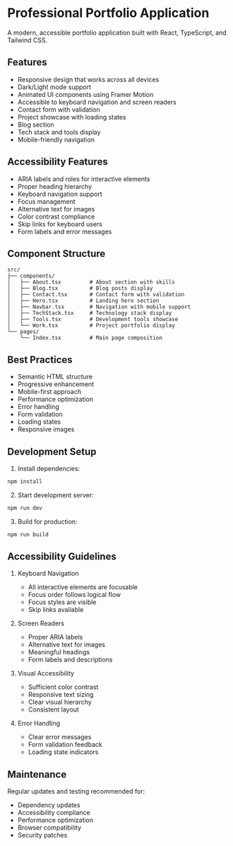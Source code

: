 
# Professional Portfolio Application

A modern, accessible portfolio application built with React, TypeScript, and Tailwind CSS.

## Features

- Responsive design that works across all devices
- Dark/Light mode support
- Animated UI components using Framer Motion
- Accessible to keyboard navigation and screen readers
- Contact form with validation
- Project showcase with loading states
- Blog section
- Tech stack and tools display
- Mobile-friendly navigation

## Accessibility Features

- ARIA labels and roles for interactive elements
- Proper heading hierarchy
- Keyboard navigation support
- Focus management
- Alternative text for images
- Color contrast compliance
- Skip links for keyboard users
- Form labels and error messages

## Component Structure

```
src/
├── components/
│   ├── About.tsx         # About section with skills
│   ├── Blog.tsx          # Blog posts display
│   ├── Contact.tsx       # Contact form with validation
│   ├── Hero.tsx          # Landing hero section
│   ├── Navbar.tsx        # Navigation with mobile support
│   ├── TechStack.tsx     # Technology stack display
│   ├── Tools.tsx         # Development tools showcase
│   └── Work.tsx          # Project portfolio display
└── pages/
    └── Index.tsx         # Main page composition
```

## Best Practices

- Semantic HTML structure
- Progressive enhancement
- Mobile-first approach
- Performance optimization
- Error handling
- Form validation
- Loading states
- Responsive images

## Development Setup

1. Install dependencies:
```bash
npm install
```

2. Start development server:
```bash
npm run dev
```

3. Build for production:
```bash
npm run build
```

## Accessibility Guidelines

1. Keyboard Navigation
   - All interactive elements are focusable
   - Focus order follows logical flow
   - Focus styles are visible
   - Skip links available

2. Screen Readers
   - Proper ARIA labels
   - Alternative text for images
   - Meaningful headings
   - Form labels and descriptions

3. Visual Accessibility
   - Sufficient color contrast
   - Responsive text sizing
   - Clear visual hierarchy
   - Consistent layout

4. Error Handling
   - Clear error messages
   - Form validation feedback
   - Loading state indicators

## Maintenance

Regular updates and testing recommended for:
- Dependency updates
- Accessibility compliance
- Performance optimization
- Browser compatibility
- Security patches

